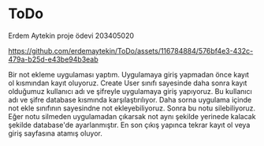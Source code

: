 # ToDo
Erdem Aytekin proje ödevi 203405020 


https://github.com/erdemaytekin/ToDo/assets/116784884/576bf4e3-432c-479a-b25d-e43be94b3eab


Bir not ekleme uygulaması yaptım. Uygulamaya giriş yapmadan önce kayıt ol kısmından kayıt oluyoruz. Create User sınıfı sayesinde daha sonra kayıt olduğumuz kullanıcı adı ve şifreyle uygulamaya giriş yapıyoruz. Bu kullanıcı adı ve şifre database kısmında karşılaştırılıyor. Daha sorna uygulama içinde not ekle sınıfının sayesindne not ekleyebiliyoruz. Sonra bu notu silebiliyoruz. Eğer notu silmeden uygulamadan çıkarsak not aynı şekilde yerinede kalacak şekilde database'de ayarlanmıştır. En son çıkış yapınca tekrar kayıt ol veya giriş sayfasına atamış oluyor. 

